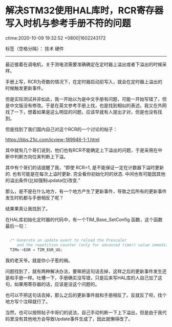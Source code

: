 # 解决STM32使用HAL库时，RCR寄存器写入时机与参考手册不符的问题
ctime:2020-10-09 19:32:52 +0800|1602243172

标签（空格分隔）： 技术 硬件

---

最近接着在调电机，关于测电流需要准确确定在定时器上溢出或者下溢出的时候采样。

手册上写，RCR为奇数的情况下，在定时器启动前写入，就会在定时器上溢出的时候触发更新事件。

但是实际测试并非如此，我一开始以为是中文手册有问题，可能一开始写错了，但是中文版没有修改。于是在英文参考手册上找，也是找到相似的表述。我又在外网找了一下，想着如果是这么明显的问题，应该早就有人提出才对，但是也没有找到。

但是找到了我们国内自己对这个RCR的一个讨论的帖子：

https://bbs.21ic.com/icview-189946-1-1.html

其中就有几个哥们说到，他们也有RCR不能确定上下溢出的问题，于是采用在中断中判断方向位来判断上下溢。

其中有个哥们的话提醒了我，“即使 RCR=1, 是不能保证一定在计数器下溢时更新的. 也有可能是在每次上溢时更新. 完全看你初始化时的状态. 中间也有可能因其他的溢出条件(比如强制updata位)改变.”

那么，是不是在什么地方，有一个地方产生了更新事件，导致之后所有的更新事件发生时机都与手册相反了呢？

结果果真让我找到了。

在HAL库初始化定时器的代码中，有一个TIM_Base_SetConfig 函数，这个函数最后一句：

```c

  /* Generate an update event to reload the Prescaler
     and the repetition counter (only for advanced timer) value immediately */
  TIMx->EGR = TIM_EGR_UG;
```

我的老天爷。就是你小子惹的祸。

问题找到了，就有两种解决办法，要嘛把这句话去掉，这样之后的更新事件发生还是和手册一样。吐槽一下，手册确实没写错，只是后来写HAL库的人自己加了这句，如果用寄存器的话，应该是没这个问题的。

也可以不把这句话去掉，那么之后的更新事件就和手册相反了。反就反了呗，找个地方写个注释就行了。

当然，也可以按照帖子中哥们的说法，自己手动判断一下上下溢出，但是由于我代码里没有其他地方会导致Update事件生成了，因此就懒得改了。
